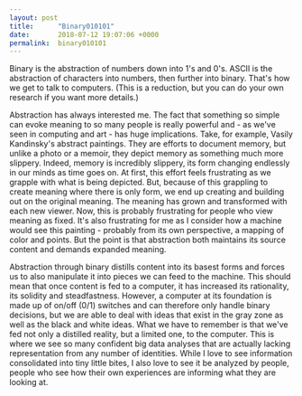 ```yaml
---
layout: post
title:      "Binary010101"
date:       2018-07-12 19:07:06 +0000
permalink:  binary010101
---
```



Binary is the abstraction of numbers down into 1's and 0's. ASCII is the abstraction of characters into numbers, then further into binary. That's how we get to talk to computers. (This is a reduction, but you can do your own research if you want more details.)

Abstraction has always interested me. The fact that something so simple can evoke meaning to so many people is really powerful and - as we've seen in computing and art - has huge implications. Take, for example, Vasily Kandinsky's abstract paintings. They are efforts to document memory, but unlike a photo or a memoir, they depict memory as something much more slippery. Indeed, memory is incredibly slippery, its form changing endlessly in our minds as time goes on. At first, this effort feels frustrating as we grapple with what is being depicted. But, because of this grappling to create meaning where there is only form, we end up creating and building out on the original meaning. The meaning has grown and transformed with each new viewer. Now, this is probably frustrating for people who view meaning as fixed. It's also frustrating for me as I consider how a machine would see this painting - probably from its own perspective, a mapping of color and points. But the point is that abstraction both maintains its source content and demands expanded meaning. 

Abstraction through binary distills content into its basest forms and forces us to also manipulate it into pieces we can feed to the machine. This should mean that once content is fed to a computer, it has increased its rationality, its solidity and steadfastness. However, a computer at its foundation is made up of on/off (0/1) switches and can therefore only handle binary decisions, but we are able to deal with ideas that exist in the gray zone as well as the black and white ideas. What we have to remember is that we've fed not only a distilled reality, but a limited one, to the computer. This is where we see so many confident big data analyses that are actually lacking representation from any number of identities. While I love to see information consolidated into tiny little bites, I also love to see it be analyzed by people, people who see how their own experiences are informing what they are looking at. 

